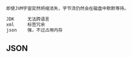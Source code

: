 

```r
即使JVM宇宙突然坍缩消失，字节流仍然会在磁盘中默默等待。
```



```r
JDK		无法跨语言
xml		标签冗余
json	强，不过占用内存
```





## JSON